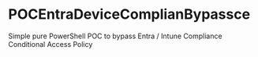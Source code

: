 # POCEntraDeviceComplianBypassce
Simple pure PowerShell POC to bypass Entra / Intune Compliance Conditional Access Policy
